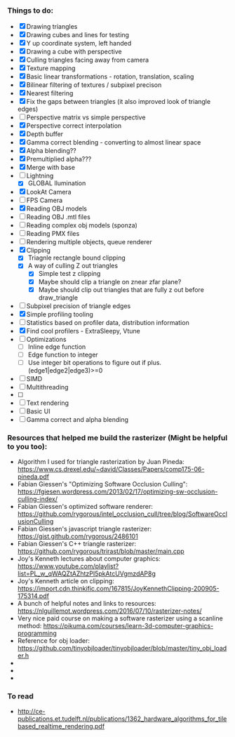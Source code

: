 

### Things to do:

- [x] Drawing triangles
- [x] Drawing cubes and lines for testing
- [x] Y up coordinate system, left handed
- [x] Drawing a cube with perspective
- [x] Culling triangles facing away from camera
- [x] Texture mapping
- [x] Basic linear transformations - rotation, translation, scaling
- [x] Bilinear filtering of textures / subpixel precison
- [x] Nearest filtering
- [x] Fix the gaps between triangles (it also improved look of triangle edges)
- [ ] Perspective matrix vs simple perspective
- [x] Perspective correct interpolation
- [x] Depth buffer
- [x] Gamma correct blending - converting to almost linear space
- [x] Alpha blending??
- [x] Premultiplied alpha???
- [x] Merge with base
- [ ] Lightning
  - [x] GLOBAL Ilumination
- [x] LookAt Camera
- [ ] FPS Camera
- [x] Reading OBJ models
- [ ] Reading OBJ .mtl files
- [ ] Reading complex obj models (sponza)
- [ ] Reading PMX files
- [ ] Rendering multiple objects, queue renderer
- [x] Clipping
  - [x] Triagnle rectangle bound clipping
  - [x] A way of culling Z out triangles
    - [x] Simple test z clipping
    - [x] Maybe should clip a triangle on znear zfar plane?
    - [x] Maybe should clip out triangles that are fully z out before draw_triangle
- [ ] Subpixel precision of triangle edges
- [x] Simple profiling tooling
- [ ] Statistics based on profiler data, distribution information
- [x] Find cool profilers - ExtraSleepy, Vtune
- [ ] Optimizations
  - [ ] Inline edge function
  - [ ] Edge function to integer
  - [ ] Use integer bit operations to figure out if plus. (edge1|edge2|edge3)>=0
- [ ] SIMD
- [ ] Multithreading
- [ ]
- [ ] Text rendering
- [ ] Basic UI
- [ ] Gamma correct and alpha blending

### Resources that helped me build the rasterizer (Might be helpful to you too):

* Algorithm I used for triangle rasterization by Juan Pineda: https://www.cs.drexel.edu/~david/Classes/Papers/comp175-06-pineda.pdf
* Fabian Giessen's "Optimizing Software Occlusion Culling": https://fgiesen.wordpress.com/2013/02/17/optimizing-sw-occlusion-culling-index/
* Fabian Giessen's optimized software renderer: https://github.com/rygorous/intel_occlusion_cull/tree/blog/SoftwareOcclusionCulling
* Fabian Giessen's javascript triangle rasterizer: https://gist.github.com/rygorous/2486101
* Fabian Giessen's C++ triangle rasterizer: https://github.com/rygorous/trirast/blob/master/main.cpp
* Joy's Kenneth lectures about computer graphics: https://www.youtube.com/playlist?list=PL_w_qWAQZtAZhtzPI5pkAtcUVgmzdAP8g
* Joy's Kenneth article on clipping: https://import.cdn.thinkific.com/167815/JoyKennethClipping-200905-175314.pdf
* A bunch of helpful notes and links to resources: https://nlguillemot.wordpress.com/2016/07/10/rasterizer-notes/
* Very nice paid course on making a software rasterizer using a scanline method: https://pikuma.com/courses/learn-3d-computer-graphics-programming
* Reference for obj loader: https://github.com/tinyobjloader/tinyobjloader/blob/master/tiny_obj_loader.h
*
*
*

### To read

* http://ce-publications.et.tudelft.nl/publications/1362_hardware_algorithms_for_tilebased_realtime_rendering.pdf
